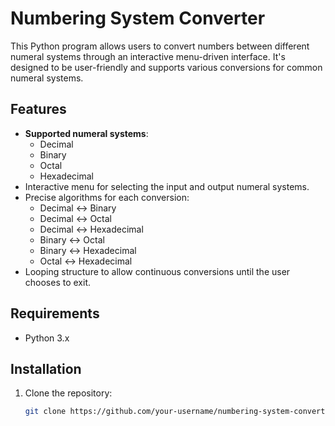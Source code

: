 # Numbering System Converter

This Python program allows users to convert numbers between different numeral systems through an interactive menu-driven interface. It's designed to be user-friendly and supports various conversions for common numeral systems.

## Features
- **Supported numeral systems**:
  - Decimal
  - Binary
  - Octal
  - Hexadecimal
- Interactive menu for selecting the input and output numeral systems.
- Precise algorithms for each conversion:
  - Decimal ↔ Binary
  - Decimal ↔ Octal
  - Decimal ↔ Hexadecimal
  - Binary ↔ Octal
  - Binary ↔ Hexadecimal
  - Octal ↔ Hexadecimal
- Looping structure to allow continuous conversions until the user chooses to exit.

## Requirements
- Python 3.x

## Installation
1. Clone the repository:
   ```bash
   git clone https://github.com/your-username/numbering-system-converter.git
